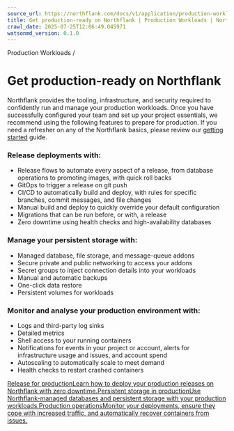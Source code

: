 ```yaml
---
source_url: https://northflank.com/docs/v1/application/production-workloads/get-production-ready-on-northflank
title: Get production-ready on Northflank | Production Workloads | Northflank Application docs
crawl_date: 2025-07-25T12:06:49.045971
watsonmd_version: 0.1.0
---
```


Production Workloads / 

# Get production-ready on Northflank

Northflank provides the tooling, infrastructure, and security required to confidently run and manage your production workloads. Once you have successfully configured your team and set up your project essentials, we recommend using the following features to prepare for production. If you need a refresher on any of the Northflank basics, please review our [getting started](../getting-started/introduction-to-northflank) guide.

### Release deployments with:

  * Release flows to automate every aspect of a release, from database operations to promoting images, with quick roll backs
  * GitOps to trigger a release on git push
  * CI/CD to automatically build and deploy, with rules for specific branches, commit messages, and file changes
  * Manual build and deploy to quickly override your default configuration
  * Migrations that can be run before, or with, a release
  * Zero downtime using health checks and high-availability databases



### Manage your persistent storage with:

  * Managed database, file storage, and message-queue addons
  * Secure private and public networking to access your addons
  * Secret groups to inject connection details into your workloads
  * Manual and automatic backups
  * One-click data restore
  * Persistent volumes for workloads



### Monitor and analyse your production environment with:

  * Logs and third-party log sinks
  * Detailed metrics
  * Shell access to your running containers
  * Notifications for events in your project or account, alerts for infrastructure usage and issues, and account spend
  * Autoscaling to automatically scale to meet demand
  * Health checks to restart crashed containers



[Release for productionLearn how to deploy your production releases on Northflank with zero downtime.](/docs/v1/application/production-workloads/release-for-production)[Persistent storage in productionUse Northflank-managed databases and persistent storage with your production workloads.](/docs/v1/application/production-workloads/persistent-storage-in-production)[Production operationsMonitor your deployments, ensure they cope with increased traffic, and automatically recover containers from issues.](/docs/v1/application/production-workloads/production-operations)